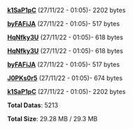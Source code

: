 [**k1SaP1pC**](/data/k1SaP1pC.txt) (27/11/22 - 01:05)- 2202 bytes

[**byFAFiJA**](/data/byFAFiJA.txt) (27/11/22 - 01:05)- 517 bytes

[**HqNfky3U**](/data/HqNfky3U.txt) (27/11/22 - 01:05)- 618 bytes

[**HqNfky3U**](/data/HqNfky3U.txt) (27/11/22 - 01:05)- 618 bytes

[**byFAFiJA**](/data/byFAFiJA.txt) (27/11/22 - 01:05)- 517 bytes

[**J0PKs0r5**](/data/J0PKs0r5.txt) (27/11/22 - 01:05)- 674 bytes

[**k1SaP1pC**](/data/k1SaP1pC.txt) (27/11/22 - 01:05)- 2202 bytes

**Total Datas**: 5213

**Total Size**: 29.28 MB / 29.3 MB